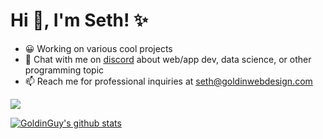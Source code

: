 # Hi 👋, I'm Seth! ✨

- 😀 Working on various cool projects 
- 💬 Chat with me on [discord]() about web/app dev, data science, or other programming topic
- 📫 Reach me for professional inquiries at seth@goldinwebdesign.com


<a href="https://www.linkedin.com/in/seth-goldin-a3a46818b/" target="blank"><img src="https://img.shields.io/badge/linkedin-%230077B5.svg?&style=for-the-badge&logo=linkedin&logoColor=white" /></a>


[![GoldinGuy's github stats](https://github-readme-stats.vercel.app/api?username=goldinguy&count_private=true&theme=tokyonight&show_icons=true)](https://github.com/anuraghazra/github-readme-stats)
